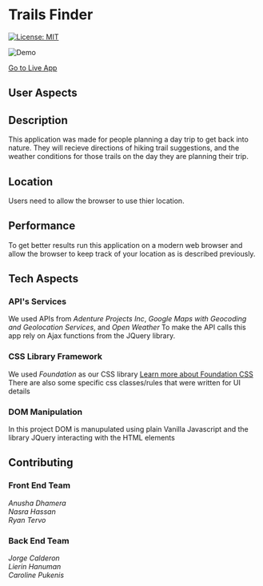 # Trails Finder

[![License: MIT](https://img.shields.io/badge/License-MIT-yellow.svg)](https://opensource.org/licenses/MIT)

![Demo](./assets/trails-finder.gif)

[Go to Live App](https://jlcalderon.github.io/project-1/)

## User Aspects
## Description
This application was made for people planning a day trip to get back into nature. They will recieve directions of hiking trail suggestions, and the weather conditions for those trails on the day they are planning their trip. 

## Location
Users need to allow the browser to use thier location.

## Performance
To get better results run this application on a modern web browser and allow the browser to keep track of your location as is described previously. 

## Tech Aspects
### API's Services
We used APIs from *Adenture Projects Inc*, *Google Maps with Geocoding and Geolocation Services*, and *Open Weather*
To make the API calls this app rely on Ajax functions from the JQuery library.

### CSS Library Framework 
We used *Foundation* as our CSS library [Learn more about Foundation CSS](https://get.foundation/)
There are also some specific css classes/rules that were written for UI details

### DOM Manipulation
In this project DOM is manupulated using plain Vanilla Javascript and the library JQuery interacting with the HTML elements 

## Contributing
### Front End Team
*Anusha Dhamera*<br>
*Nasra Hassan*<br>
*Ryan Tervo*<br>
### Back End Team
*Jorge Calderon*<br>
*Lierin Hanuman*<br>
*Caroline Pukenis*<br>
